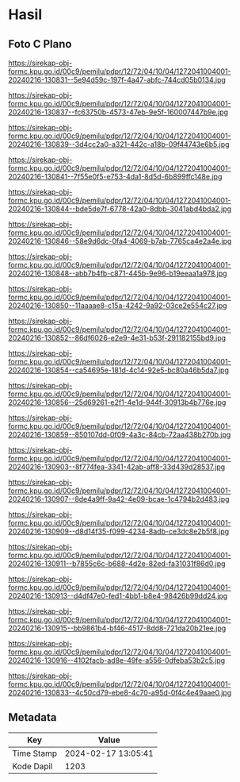 # Hasil

## Foto C Plano

https://sirekap-obj-formc.kpu.go.id/00c9/pemilu/pdpr/12/72/04/10/04/1272041004001-20240216-130831--5e94d59c-197f-4a47-abfc-744cd05b0134.jpg

https://sirekap-obj-formc.kpu.go.id/00c9/pemilu/pdpr/12/72/04/10/04/1272041004001-20240216-130837--fc63750b-4573-47eb-9e5f-160007447b9e.jpg

https://sirekap-obj-formc.kpu.go.id/00c9/pemilu/pdpr/12/72/04/10/04/1272041004001-20240216-130839--3d4cc2a0-a321-442c-a18b-09f44743e6b5.jpg

https://sirekap-obj-formc.kpu.go.id/00c9/pemilu/pdpr/12/72/04/10/04/1272041004001-20240216-130841--7f55e0f5-e753-4da1-8d5d-6b899ffc148e.jpg

https://sirekap-obj-formc.kpu.go.id/00c9/pemilu/pdpr/12/72/04/10/04/1272041004001-20240216-130844--bde5de7f-6778-42a0-8dbb-3041abd4bda2.jpg

https://sirekap-obj-formc.kpu.go.id/00c9/pemilu/pdpr/12/72/04/10/04/1272041004001-20240216-130846--58e9d6dc-0fa4-4069-b7ab-7765ca4e2a4e.jpg

https://sirekap-obj-formc.kpu.go.id/00c9/pemilu/pdpr/12/72/04/10/04/1272041004001-20240216-130848--abb7b4fb-c871-445b-9e96-b19eeaa1a978.jpg

https://sirekap-obj-formc.kpu.go.id/00c9/pemilu/pdpr/12/72/04/10/04/1272041004001-20240216-130850--11aaaae8-c15a-4242-9a92-03ce2e554c27.jpg

https://sirekap-obj-formc.kpu.go.id/00c9/pemilu/pdpr/12/72/04/10/04/1272041004001-20240216-130852--86df6026-e2e9-4e31-b53f-291182155bd9.jpg

https://sirekap-obj-formc.kpu.go.id/00c9/pemilu/pdpr/12/72/04/10/04/1272041004001-20240216-130854--ca54695e-181d-4c14-92e5-bc80a46b5da7.jpg

https://sirekap-obj-formc.kpu.go.id/00c9/pemilu/pdpr/12/72/04/10/04/1272041004001-20240216-130856--25d69261-e2f1-4e1d-944f-30913b4b776e.jpg

https://sirekap-obj-formc.kpu.go.id/00c9/pemilu/pdpr/12/72/04/10/04/1272041004001-20240216-130859--850107dd-0f09-4a3c-84cb-72aa438b270b.jpg

https://sirekap-obj-formc.kpu.go.id/00c9/pemilu/pdpr/12/72/04/10/04/1272041004001-20240216-130903--8f774fea-3341-42ab-aff8-33d439d28537.jpg

https://sirekap-obj-formc.kpu.go.id/00c9/pemilu/pdpr/12/72/04/10/04/1272041004001-20240216-130907--8de4a9ff-9a42-4e09-bcae-1c4794b2d483.jpg

https://sirekap-obj-formc.kpu.go.id/00c9/pemilu/pdpr/12/72/04/10/04/1272041004001-20240216-130909--d8d14f35-f099-4234-8adb-ce3dc8e2b5f8.jpg

https://sirekap-obj-formc.kpu.go.id/00c9/pemilu/pdpr/12/72/04/10/04/1272041004001-20240216-130911--b7855c6c-b688-4d2e-82ed-fa31031f86d0.jpg

https://sirekap-obj-formc.kpu.go.id/00c9/pemilu/pdpr/12/72/04/10/04/1272041004001-20240216-130913--d4df47e0-fed1-4bb1-b8e4-98426b99dd24.jpg

https://sirekap-obj-formc.kpu.go.id/00c9/pemilu/pdpr/12/72/04/10/04/1272041004001-20240216-130915--bb9861b4-bf46-4517-8dd8-721da20b21ee.jpg

https://sirekap-obj-formc.kpu.go.id/00c9/pemilu/pdpr/12/72/04/10/04/1272041004001-20240216-130916--4102facb-ad8e-49fe-a556-0dfeba53b2c5.jpg

https://sirekap-obj-formc.kpu.go.id/00c9/pemilu/pdpr/12/72/04/10/04/1272041004001-20240216-130833--4c50cd79-ebe8-4c70-a95d-0f4c4e49aae0.jpg


## Metadata

| Key        | Value               |
| ---------- | ------------------- |
| Time Stamp | 2024-02-17 13:05:41 |
| Kode Dapil | 1203                |



